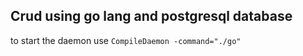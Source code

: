 ## Crud using go lang and postgresql database

to start the daemon use
``` CompileDaemon -command="./go" ```
